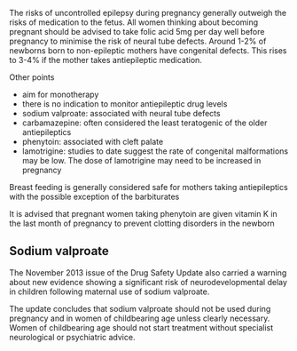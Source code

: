The risks of uncontrolled epilepsy during pregnancy generally outweigh the risks of medication to the fetus. All women thinking about becoming pregnant should be advised to take folic acid 5mg per day well before pregnancy to minimise the risk of neural tube defects. Around 1\-2% of newborns born to non\-epileptic mothers have congenital defects. This rises to 3\-4% if the mother takes antiepileptic medication.  
  
Other points  
* aim for monotherapy
* there is no indication to monitor antiepileptic drug levels
* sodium valproate: associated with neural tube defects
* carbamazepine: often considered the least teratogenic of the older antiepileptics
* phenytoin: associated with cleft palate
* lamotrigine: studies to date suggest the rate of congenital malformations may be low. The dose of lamotrigine may need to be increased in pregnancy

  
Breast feeding is generally considered safe for mothers taking antiepileptics with the possible exception of the barbiturates  
  
It is advised that pregnant women taking phenytoin are given vitamin K in the last month of pregnancy to prevent clotting disorders in the newborn  
  
Sodium valproate
----------------

  
The November 2013 issue of the Drug Safety Update also carried a warning about new evidence showing a significant risk of neurodevelopmental delay in children following maternal use of sodium valproate.  
  
The update concludes that sodium valproate should not be used during pregnancy and in women of childbearing age unless clearly necessary. Women of childbearing age should not start treatment without specialist neurological or psychiatric advice.